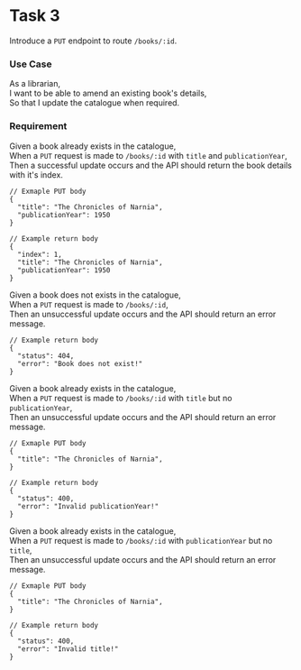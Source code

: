 # Task 3
Introduce a `PUT` endpoint to route `/books/:id`.

### Use Case
As a librarian,\
I want to be able to amend an existing book's details,\
So that I update the catalogue when required.

### Requirement
Given a book already exists in the catalogue,\
When a `PUT` request is made to `/books/:id` with `title` and `publicationYear`,\
Then a successful update occurs and the API should return the book details with it's index.

```
// Exmaple PUT body
{
  "title": "The Chronicles of Narnia",
  "publicationYear": 1950
}

// Example return body
{
  "index": 1,
  "title": "The Chronicles of Narnia",
  "publicationYear": 1950
}
```

Given a book does not exists in the catalogue,\
When a `PUT` request is made to `/books/:id`,\
Then an unsuccessful update occurs and the API should return an error message.

```
// Example return body
{
  "status": 404,
  "error": "Book does not exist!"
}
```
Given a book already exists in the catalogue,\
When a `PUT` request is made to `/books/:id` with `title` but no `publicationYear`,\
Then an unsuccessful update occurs and the API should return an error message.

```
// Exmaple PUT body
{
  "title": "The Chronicles of Narnia",
}

// Example return body
{
  "status": 400,
  "error": "Invalid publicationYear!"
}
```
Given a book already exists in the catalogue,\
When a `PUT` request is made to `/books/:id` with `publicationYear` but no `title`,\
Then an unsuccessful update occurs and the API should return an error message.

```
// Exmaple PUT body
{
  "title": "The Chronicles of Narnia",
}

// Example return body
{
  "status": 400,
  "error": "Invalid title!"
}
```